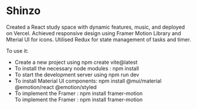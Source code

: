 # Shinzo
<p>Created a React study space with dynamic features, music, and deployed on Vercel. Achieved responsive design using Framer Motion Library and Mterial UI for icons. Utilised Redux for state management of tasks and timer.</p>

To use it:
<ul>
 <li>Create a new project using npm create vite@latest</li> 
<li> To install the necessary node modules : npm install </li>
<li>To start the development server using npm run dev</li>
<li>To install Material UI components: npm install @mui/material @emotion/react @emotion/styled </li>
<li>To implement the Framer : npm install framer-motion</li>To implement the Framer : npm install framer-motion
</ul>

